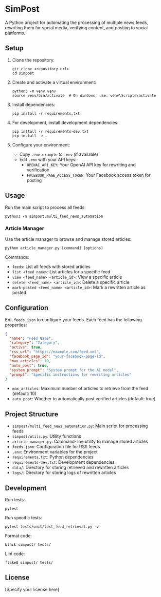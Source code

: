 # SimPost

A Python project for automating the processing of multiple news feeds, rewriting them for social media, verifying content, and posting to social platforms.

## Setup

1. Clone the repository:

   ```
   git clone <repository-url>
   cd simpost
   ```

2. Create and activate a virtual environment:

   ```
   python3 -m venv venv
   source venv/bin/activate  # On Windows, use: venv\Scripts\activate
   ```

3. Install dependencies:

   ```
   pip install -r requirements.txt
   ```

4. For development, install development dependencies:

   ```
   pip install -r requirements-dev.txt
   pip install -e .
   ```

5. Configure your environment:
   - Copy `.env.example` to `.env` (if available)
   - Edit `.env` with your API keys:
     - `OPENAI_API_KEY`: Your OpenAI API key for rewriting and verification
     - `FACEBOOK_PAGE_ACCESS_TOKEN`: Your Facebook access token for posting

## Usage

Run the main script to process all feeds:

```
python3 -m simpost.multi_feed_news_automation
```

### Article Manager

Use the article manager to browse and manage stored articles:

```
python article_manager.py [command] [options]
```

Commands:
- `feeds`: List all feeds with stored articles
- `list <feed_name>`: List articles for a specific feed
- `view <feed_name> <article_id>`: View a specific article
- `delete <feed_name> <article_id>`: Delete a specific article
- `mark-posted <feed_name> <article_id>`: Mark a rewritten article as posted

## Configuration

Edit `feeds.json` to configure your feeds. Each feed has the following properties:

```json
{
  "name": "Feed Name",
  "category": "Category",
  "active": true,
  "rss_url": "https://example.com/feed.xml",
  "facebook_page_id": "your-facebook-page-id",
  "max_articles": 10,
  "auto_post": true,
  "system_prompt": "System prompt for the AI model",
  "prompt": "Specific instructions for rewriting articles"
}
```

- `max_articles`: Maximum number of articles to retrieve from the feed (default: 10)
- `auto_post`: Whether to automatically post verified articles (default: true)

## Project Structure

- `simpost/multi_feed_news_automation.py`: Main script for processing feeds
- `simpost/utils.py`: Utility functions
- `article_manager.py`: Command-line utility to manage stored articles
- `feeds.json`: Configuration file for RSS feeds
- `.env`: Environment variables for the project
- `requirements.txt`: Python dependencies
- `requirements-dev.txt`: Development dependencies
- `data/`: Directory for storing retrieved and rewritten articles
- `logs/`: Directory for storing logs of rewritten articles

## Development

Run tests:

```
pytest
```

Run specific tests:

```
pytest tests/unit/test_feed_retrieval.py -v
```

Format code:

```
black simpost/ tests/
```

Lint code:

```
flake8 simpost/ tests/
```

## License

[Specify your license here]

